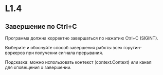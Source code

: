 
# L1.4
## Завершение по Ctrl+C

Программа должна корректно завершаться по нажатию Ctrl+C (SIGINT).

Выберите и обоснуйте способ завершения работы всех горутин-воркеров при получении сигнала прерывания.

Подсказка: можно использовать контекст (context.Context) или канал для оповещения о завершении.


